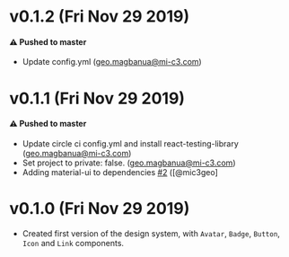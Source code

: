 # v0.1.2 (Fri Nov 29 2019)

#### ⚠️  Pushed to master

- Update config.yml  (geo.magbanua@mi-c3.com)

# v0.1.1 (Fri Nov 29 2019)

#### ⚠️  Pushed to master

- Update circle ci config.yml and install react-testing-library  (geo.magbanua@mi-c3.com)
- Set project to private: false.  (geo.magbanua@mi-c3.com)
- Adding material-ui to dependencies [#2](https://github.com/mic3geo/platform-ui-poc/pull/2) ([@mic3geo]

# v0.1.0 (Fri Nov 29 2019)

- Created first version of the design system, with `Avatar`, `Badge`, `Button`, `Icon` and `Link` components.
